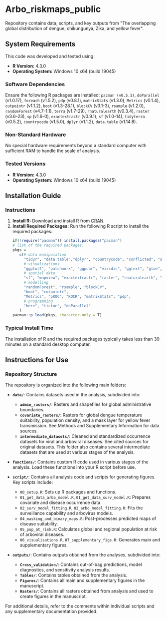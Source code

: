 # Arbo_riskmaps_public

Repository contains data, scripts, and key outputs from "The overlapping global distribution of dengue, chikungunya, Zika, and yellow fever".

## System Requirements

This code was developed and tested using:

- **R Version:** 4.3.0
- **Operating System:** Windows 10 x64 (build 19045)

### Software Dependencies

Ensure the following R packages are installed: `pacman (v0.5.1)`, `doParallel` (v1.0.17), `foreach` (v1.5.2), `pdp` (v0.8.1), `matrixStats` (v1.3.0), `Metrics` (v0.1.4), `cutpointr` (v1.1.2), `boot` (v1.3-28.1), `blockCV` (v3.1-3), `rsample` (v1.2.0), `randomForest` (v4.7-1.1), `terra` (v1.7-29), `rnaturalearth` (v0.3.4), `raster` (v3.6-23), `sp` (v1.6-0), `exactextractr` (v0.9.1), `sf` (v1.0-14), `tidyterra` (v0.5.2), `countrycode` (v1.5.0), `dplyr` (v1.1.2), `data.table` (v1.14.8). 

### Non-Standard Hardware

No special hardware requirements beyond a standard computer with sufficient RAM to handle the scale of analysis.

### Tested Versions

- **R Version:** 4.3.0
- **Operating System:** Windows 10 x64 (build 19045)

## Installation Guide

### Instructions

1. **Install R:** Download and install R from [CRAN](https://cran.r-project.org/).
2. **Install Required Packages:** Run the following R script to install the required packages:
   ```r
   if(!require("pacman")) install.packages("pacman")
   # list of the required packages: 
   pkgs = 
      c(# data manipulation
        "tidyr", "data.table","dplyr", "countrycode", "conflicted", "stringi", "lubridate",
        # visualizations
        "ggplot2", "patchwork", "ggpubr", "viridis", "ggtext", "glue", "extrafont", "tidyterra",
        # spatial data
        "sf", "mapview", "exactextractr", "raster", "rnaturalearth", "terra", 
        # modelling 
        "randomForest", "rsample", "blockCV", 
        "boot", "cutpointr", 
        "Metrics", "pROC", "ROCR", "matrixStats", "pdp",
        # programming 
        "here", "tictoc", "doParallel"
      ) 
   pacman::p_load(pkgs, character.only = T)

### Typical Install Time
The installation of R and the required packages typically takes less than 30 minutes on a standard desktop computer.

## Instructions for Use

### Repository Structure

The repository is organized into the following main folders:

- **`data/`**: Contains datasets used in the analysis, subdivided into:
  - **`admin_rasters/`**: Rasters and shapefiles for global administrative boundaries.
  - **`covariate_rasters/`**: Rasters for global dengue temperature suitability, population density, and a mask layer for yellow fever transmission. See Methods and Supplementary Information for data sources.
  - **`intermediate_datasets/`**: Cleaned and standardized occurrence datasets for viral and arboviral diseases. See cited sources for original datasets. This folder also contains several intermediate datasets that are used at various stages of the analysis. 

- **`functions/`**: Contains custom R code used in various stages of the analysis. Load these functions into your R script before use.

- **`script/`**: Contains all analysis code and scripts for generating figures. Key scripts include:
  - `00_setup.R`: Sets up R packages and functions.
  - `01_get_data_arbo_model.R`, `01_get_data_surv_model.R`: Prepares covariate and disease occurrence data.
  - `02_surv_model_fitting.R`, `02_arbo_model_fitting.R`: Fits the surveillance capability and arbovirus models.
  - `04_masking_and_binary_maps.R`: Post-processes predicted maps of disease suitability.
  - `05_pop_at_risk.R`: Calculates global and regional population at risk of arboviral diseases.
  - `06_visualisations.R`, `07_supplementary_figs.R`: Generates main and supplementary figures.

- **`outputs/`**: Contains outputs obtained from the analyses, subdivided into:
  - **`Cross_validation/`**: Contains out-of-bag predictions, model diagnostics, and sensitivity analysis results.
  - **`Tables/`**: Contains tables obtained from the analysis.
  - **`Figures/`**: Contains all main and supplementary figures in the manuscript.
  - **`Rasters/`**: Contains all rasters obtained from analysis and used to create figures in the manuscript.

For additional details, refer to the comments within individual scripts and any supplementary documentation provided.

